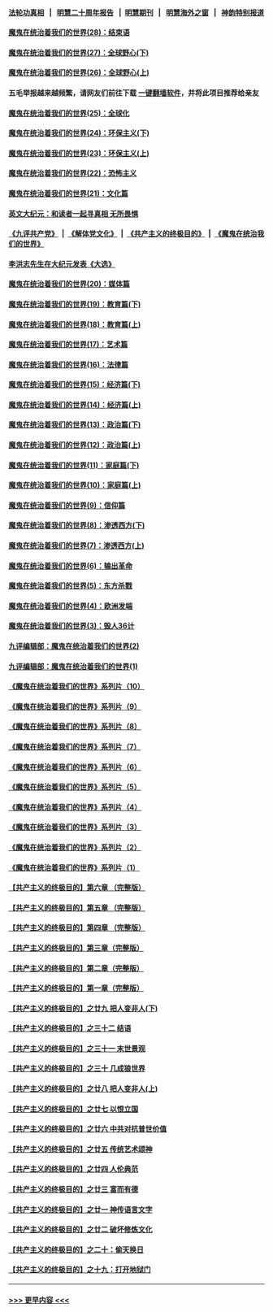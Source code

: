 #### [法轮功真相](https://github.com/gfw-breaker/truth/blob/master/README.md?t=0) &nbsp;&nbsp;|&nbsp;&nbsp; [明慧二十周年报告](https://github.com/gfw-breaker/mh-reports/blob/master/README.md?t=0) &nbsp;&nbsp;|&nbsp;&nbsp;[明慧期刊](https://github.com/gfw-breaker/mh-qikan) &nbsp;&nbsp;|&nbsp;&nbsp; [明慧海外之窗](https://github.com/gfw-breaker/mh-news/blob/master/README.md?t=0) &nbsp;&nbsp;|&nbsp;&nbsp; [神韵特别报道](https://github.com/gfw-breaker/mh-news/blob/master/shenyun.md?t=0)
#### [魔鬼在统治着我们的世界(28)：结束语](../pages/nsc422/n10936246.md?t=07061701) 
#### [魔鬼在统治着我们的世界(27)：全球野心(下)](../pages/nsc422/n10928319.md?t=07061701) 
#### [魔鬼在统治着我们的世界(26)：全球野心(上)](../pages/nsc422/n10900318.md?t=07061701) 
#### 五毛举报越来越频繁，请网友们前往下载 [一键翻墙软件](https://github.com/gfw-breaker/ssr-accounts)，并将此项目推荐给亲友
#### [魔鬼在统治着我们的世界(25)：全球化](../pages/nsc422/n10788205.md?t=07061701) 
#### [魔鬼在统治着我们的世界(24)：环保主义(下)](../pages/nsc422/n10695307.md?t=07061701) 
#### [魔鬼在统治着我们的世界(23)：环保主义(上)](../pages/nsc422/n10688613.md?t=07061701) 
#### [魔鬼在统治着我们的世界(22)：恐怖主义](../pages/nsc422/n10614727.md?t=07061701) 
#### [魔鬼在统治着我们的世界(21)：文化篇](../pages/nsc422/n10597706.md?t=07061701) 
#### [英文大纪元：和读者一起寻真相 无所畏惧](../pages/nsc422/n12542027.md?t=07061701) 
#### [《九评共产党》](https://github.com/begood0513/9ping.md/blob/master/README.md) &nbsp;|&nbsp; [《解体党文化》](../../../../jtdwh.md/blob/master/README.md)  &nbsp;|&nbsp; [《共产主义的终极目的》](../../../../gczydzjmd.md/blob/master/README.md) &nbsp;|&nbsp; [《魔鬼在统治我们的世界》](../../../../mgztzwmdsj.md/blob/master/README.md) 
#### [李洪志先生在大纪元发表《大选》](../pages/nsc422/n12534746.md?t=07061701) 
#### [魔鬼在统治着我们的世界(20)：媒体篇](../pages/nsc422/n10586579.md?t=07061701) 
#### [魔鬼在统治着我们的世界(19)：教育篇(下)](../pages/nsc422/n10564808.md?t=07061701) 
#### [魔鬼在统治着我们的世界(18)：教育篇(上)](../pages/nsc422/n10526970.md?t=07061701) 
#### [魔鬼在统治着我们的世界(17)：艺术篇](../pages/nsc422/n10499093.md?t=07061701) 
#### [魔鬼在统治着我们的世界(16)：法律篇](../pages/nsc422/n10485969.md?t=07061701) 
#### [魔鬼在统治着我们的世界(15)：经济篇(下)](../pages/nsc422/n10469975.md?t=07061701) 
#### [魔鬼在统治着我们的世界(14)：经济篇(上)](../pages/nsc422/n10457370.md?t=07061701) 
#### [魔鬼在统治着我们的世界(13)：政治篇(下)](../pages/nsc422/n10448270.md?t=07061701) 
#### [魔鬼在统治着我们的世界(12)：政治篇(上)](../pages/nsc422/n10444576.md?t=07061701) 
#### [魔鬼在统治着我们的世界(11)：家庭篇(下)](../pages/nsc422/n10440961.md?t=07061701) 
#### [魔鬼在统治着我们的世界(10)：家庭篇(上)](../pages/nsc422/n10435448.md?t=07061701) 
#### [魔鬼在统治着我们的世界(9)：信仰篇](../pages/nsc422/n10432159.md?t=07061701) 
#### [魔鬼在统治着我们的世界(8)：渗透西方(下)](../pages/nsc422/n10429603.md?t=07061701) 
#### [魔鬼在统治着我们的世界(7)：渗透西方(上)](../pages/nsc422/n10426013.md?t=07061701) 
#### [魔鬼在统治着我们的世界(6)：输出革命](../pages/nsc422/n10421536.md?t=07061701) 
#### [魔鬼在统治着我们的世界(5)：东方杀戮](../pages/nsc422/n10417707.md?t=07061701) 
#### [魔鬼在统治着我们的世界(4)：欧洲发端](../pages/nsc422/n10414890.md?t=07061701) 
#### [魔鬼在统治着我们的世界(3)：毁人36计](../pages/nsc422/n10411583.md?t=07061701) 
#### [九评编辑部：魔鬼在统治着我们的世界(2)](../pages/nsc422/n10410036.md?t=07061701) 
#### [九评编辑部：魔鬼在统治着我们的世界(1)](../pages/nsc422/n10406825.md?t=07061701) 
#### [《魔鬼在统治着我们的世界》系列片（10）](../pages/nsc422/n12292670.md?t=07061701) 
#### [《魔鬼在统治着我们的世界》系列片（9）](../pages/nsc422/n12290859.md?t=07061701) 
#### [《魔鬼在统治着我们的世界》系列片（8）](../pages/nsc422/n12287445.md?t=07061701) 
#### [《魔鬼在统治着我们的世界》系列片（7）](../pages/nsc422/n12283425.md?t=07061701) 
#### [《魔鬼在统治着我们的世界》系列片（6）](../pages/nsc422/n12282314.md?t=07061701) 
#### [《魔鬼在统治着我们的世界》系列片（5）](../pages/nsc422/n12281419.md?t=07061701) 
#### [《魔鬼在统治着我们的世界》系列片（4）](../pages/nsc422/n12274024.md?t=07061701) 
#### [《魔鬼在统治着我们的世界》系列片（3）](../pages/nsc422/n12271322.md?t=07061701) 
#### [《魔鬼在统治着我们的世界》系列片（2）](../pages/nsc422/n12269049.md?t=07061701) 
#### [《魔鬼在统治着我们的世界》系列片（1）](../pages/nsc422/n12267575.md?t=07061701) 
#### [【共产主义的终极目的】第六章 （完整版）](../pages/nsc422/n11428913.md?t=07061701) 
#### [【共产主义的终极目的】第五章 （完整版）](../pages/nsc422/n11428912.md?t=07061701) 
#### [【共产主义的终极目的】第四章 （完整版）](../pages/nsc422/n11428907.md?t=07061701) 
#### [【共产主义的终极目的】第三章（完整版）](../pages/nsc422/n11428848.md?t=07061701) 
#### [【共产主义的终极目的】第二章（完整版）](../pages/nsc422/n11428831.md?t=07061701) 
#### [【共产主义的终极目的】第一章（完整版）](../pages/nsc422/n11417651.md?t=07061701) 
#### [【共产主义的终极目的】之廿九 把人变非人(下)](../pages/nsc422/n11344140.md?t=07061701) 
#### [【共产主义的终极目的】之三十二 结语](../pages/nsc422/n11360535.md?t=07061701) 
#### [【共产主义的终极目的】之三十一 末世景观](../pages/nsc422/n11351129.md?t=07061701) 
#### [【共产主义的终极目的】之三十 几成狼世界](../pages/nsc422/n11348280.md?t=07061701) 
#### [【共产主义的终极目的】之廿八 把人变非人(上)](../pages/nsc422/n11340492.md?t=07061701) 
#### [【共产主义的终极目的】之廿七 以恨立国](../pages/nsc422/n11336944.md?t=07061701) 
#### [【共产主义的终极目的】之廿六 中共对抗普世价值](../pages/nsc422/n11324785.md?t=07061701) 
#### [【共产主义的终极目的】之廿五 传统艺术颂神](../pages/nsc422/n11296396.md?t=07061701) 
#### [【共产主义的终极目的】之廿四 人伦典范](../pages/nsc422/n11296397.md?t=07061701) 
#### [【共产主义的终极目的】之廿三 富而有德](../pages/nsc422/n11283598.md?t=07061701) 
#### [【共产主义的终极目的】之廿一 神传语言文字](../pages/nsc422/n11263265.md?t=07061701) 
#### [【共产主义的终极目的】之廿二 破坏修炼文化](../pages/nsc422/n11245728.md?t=07061701) 
#### [【共产主义的终极目的】之二十：偷天换日](../pages/nsc422/n11238846.md?t=07061701) 
#### [【共产主义的终极目的】之十九：打开地狱门](../pages/nsc422/n11206376.md?t=07061701) 

----
#### [ >>> 更早内容 <<< ](../indexes/nsc422-earlier.md)
